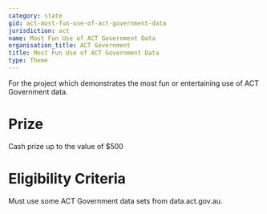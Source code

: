 ```yaml
---
category: state
gid: act-most-fun-use-of-act-government-data
jurisdiction: act
name: Most Fun Use of ACT Government Data
organisation_title: ACT Government
title: Most Fun Use of ACT Government Data
type: Theme
---
```


For the project which demonstrates the most fun or entertaining use of ACT Government data.

# Prize
Cash prize up to the value of $500

# Eligibility Criteria
Must use some ACT Government data sets from data.act.gov.au.